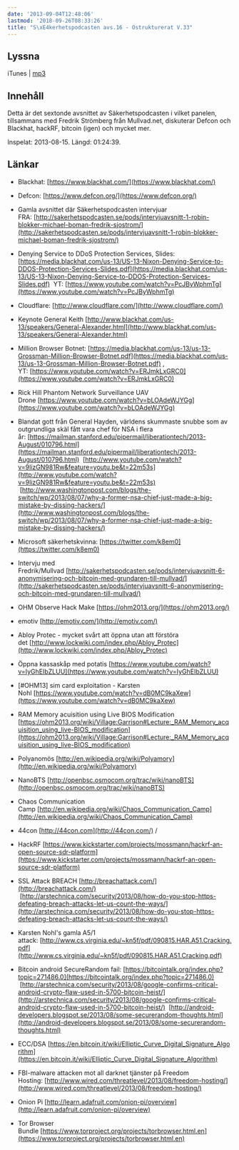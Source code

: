 ```yaml
---
date: '2013-09-04T12:48:06'
lastmod: '2018-09-26T08:33:26'
title: "S\xE4kerhetspodcasten avs.16 - Ostrukturerat V.33"
---
```

## Lyssna

iTunes \| [mp3](http://traffic.libsyn.com/sakerhetspodcasten/ostrukturerad_klippt_mixdown3.mp3)

## Innehåll

Detta är det sextonde avsnittet av Säkerhetspodcasten i vilket panelen, tillsammans
med Fredrik Strömberg från Mullvad.net, diskuterar Defcon och Blackhat, hackRF, bitcoin
(igen) och mycket mer.

Inspelat: 2013-08-15. Längd: 01:24:39.

## Länkar

* Blackhat: [https://www.blackhat.com/](https://www.blackhat.com/)

* Defcon: [https://www.defcon.org/](https://www.defcon.org/)

* Gamla avsnittet där Säkerhetspodcasten intervjuar FRA: [http://sakerhetspodcasten.se/pods/intervjuavsnitt-1-robin-blokker-michael-boman-fredrik-sjostrom/](http://sakerhetspodcasten.se/pods/intervjuavsnitt-1-robin-blokker-michael-boman-fredrik-sjostrom/)

* Denying Service to DDoS Protection Services, Slides: [https://media.blackhat.com/us-13/US-13-Nixon-Denying-Service-to-DDOS-Protection-Services-Slides.pdf](https://media.blackhat.com/us-13/US-13-Nixon-Denying-Service-to-DDOS-Protection-Services-Slides.pdf)  YT: [https://www.youtube.com/watch?v=PcJByWphmTg](https://www.youtube.com/watch?v=PcJByWphmTg)

* Cloudflare: [http://www.cloudflare.com/](http://www.cloudflare.com/)

* Keynote General Keith [http://www.blackhat.com/us-13/speakers/General-Alexander.html](http://www.blackhat.com/us-13/speakers/General-Alexander.html)

* Million Browser Botnet: [https://media.blackhat.com/us-13/us-13-Grossman-Million-Browser-Botnet.pdf](https://media.blackhat.com/us-13/us-13-Grossman-Million-Browser-Botnet.pdf) , YT: [https://www.youtube.com/watch?v=ERJmkLxGRC0](https://www.youtube.com/watch?v=ERJmkLxGRC0)

* Rick Hill Phantom Network Surveillance UAV Drone [https://www.youtube.com/watch?v=bLOAdeWJYGg](https://www.youtube.com/watch?v=bLOAdeWJYGg)

* Blandat gott från General Hayden, världens skummaste snubbe som av outgrundliga skäl fått vara chef för NSA i flera år: [https://mailman.stanford.edu/pipermail/liberationtech/2013-August/010796.html](https://mailman.stanford.edu/pipermail/liberationtech/2013-August/010796.html)  [http://www.youtube.com/watch?v=9lizGN981Rw&feature=youtu.be&t=22m53s](http://www.youtube.com/watch?v=9lizGN981Rw&feature=youtu.be&t=22m53s)  [http://www.washingtonpost.com/blogs/the-switch/wp/2013/08/07/why-a-former-nsa-chief-just-made-a-big-mistake-by-dissing-hackers/](http://www.washingtonpost.com/blogs/the-switch/wp/2013/08/07/why-a-former-nsa-chief-just-made-a-big-mistake-by-dissing-hackers/)

* Microsoft säkerhetskvinna: [https://twitter.com/k8em0](https://twitter.com/k8em0)

* Intervju med Fredrik/Mullvad [http://sakerhetspodcasten.se/pods/intervjuavsnitt-6-anonymisering-och-bitcoin-med-grundaren-till-mullvad/](http://sakerhetspodcasten.se/pods/intervjuavsnitt-6-anonymisering-och-bitcoin-med-grundaren-till-mullvad/)

* OHM Observe Hack Make [https://ohm2013.org/](https://ohm2013.org/)

* emotiv [http://emotiv.com/](http://emotiv.com/)

* Abloy Protec - mycket svårt att öppna utan att förstöra det [http://www.lockwiki.com/index.php/Abloy_Protec](http://www.lockwiki.com/index.php/Abloy_Protec)

* Öppna kassaskåp med potatis [https://www.youtube.com/watch?v=IyGhEIbZLUU](https://www.youtube.com/watch?v=IyGhEIbZLUU)

* [#OHM13] sim card exploitation - Karsten Nohl [https://www.youtube.com/watch?v=dB0MC9kaXew](https://www.youtube.com/watch?v=dB0MC9kaXew)

* RAM Memory acuisition using Live BIOS Modification [https://ohm2013.org/wiki/Village:Garrison#Lecture:_RAM_Memory_acquisition_using_live-BIOS_modification](https://ohm2013.org/wiki/Village:Garrison#Lecture:_RAM_Memory_acquisition_using_live-BIOS_modification)

* Polyanomös [http://en.wikipedia.org/wiki/Polyamory](http://en.wikipedia.org/wiki/Polyamory)

* NanoBTS [http://openbsc.osmocom.org/trac/wiki/nanoBTS](http://openbsc.osmocom.org/trac/wiki/nanoBTS)

* Chaos Communication Camp [http://en.wikipedia.org/wiki/Chaos_Communication_Camp](http://en.wikipedia.org/wiki/Chaos_Communication_Camp)

* 44con [http://44con.com](http://44con.com/) /

* HackRF [https://www.kickstarter.com/projects/mossmann/hackrf-an-open-source-sdr-platform](https://www.kickstarter.com/projects/mossmann/hackrf-an-open-source-sdr-platform)

* SSL Attack BREACH [http://breachattack.com/](http://breachattack.com/)  [http://arstechnica.com/security/2013/08/how-do-you-stop-https-defeating-breach-attacks-let-us-count-the-ways/](http://arstechnica.com/security/2013/08/how-do-you-stop-https-defeating-breach-attacks-let-us-count-the-ways/)

* Karsten Nohl\'s gamla A5/1 attack: [http://www.cs.virginia.edu/~kn5f/pdf/090815.HAR.A51.Cracking.pdf](http://www.cs.virginia.edu/~kn5f/pdf/090815.HAR.A51.Cracking.pdf)

* Bitcoin android SecureRandom fail: [https://bitcointalk.org/index.php?topic=271486.0](https://bitcointalk.org/index.php?topic=271486.0)  [http://arstechnica.com/security/2013/08/google-confirms-critical-android-crypto-flaw-used-in-5700-bitcoin-heist/](http://arstechnica.com/security/2013/08/google-confirms-critical-android-crypto-flaw-used-in-5700-bitcoin-heist/)  [http://android-developers.blogspot.se/2013/08/some-securerandom-thoughts.html](http://android-developers.blogspot.se/2013/08/some-securerandom-thoughts.html)

* ECC/DSA [https://en.bitcoin.it/wiki/Elliptic_Curve_Digital_Signature_Algorithm](https://en.bitcoin.it/wiki/Elliptic_Curve_Digital_Signature_Algorithm)

* FBI-malware attacken mot all darknet tjänster på Freedom Hosting: [http://www.wired.com/threatlevel/2013/08/freedom-hosting/](http://www.wired.com/threatlevel/2013/08/freedom-hosting/)

* Onion Pi [http://learn.adafruit.com/onion-pi/overview](http://learn.adafruit.com/onion-pi/overview)

* Tor Browser Bundle [https://www.torproject.org/projects/torbrowser.html.en](https://www.torproject.org/projects/torbrowser.html.en)




